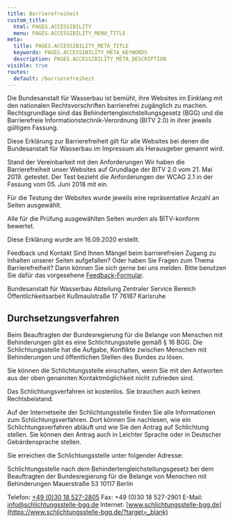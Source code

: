 ```yaml
---
title: Barrierefreiheit
custom_title:
  html: PAGES.ACCESSIBILITY
  menu: PAGES.ACCESSIBILITY_MENU_TITLE
meta:
  title: PAGES.ACCESSIBILITY_META_TITLE
  keywords: PAGES.ACCESSIBILITY_META_KEYWORDS
  description: PAGES.ACCESSIBILITY_META_DESCRIPTION
visible: true
routes:
  default: /barrierefreiheit
---
```


Die Bundesanstalt für Wasserbau ist bemüht, ihre Websites im Einklang mit den nationalen Rechtsvorschriften barrierefrei zugänglich zu machen. Rechtsgrundlage sind das Behindertengleichstellungsgesetz (BGG) und die Barrierefreie Informationstechnik-Verordnung (BITV 2.0) in ihrer jeweils gültigen Fassung.

Diese Erklärung zur Barrierefreiheit gilt für alle Websites bei denen die Bundesanstalt für Wasserbau im Impressum als Herausgeber genannt wird.

Stand der Vereinbarkeit mit den Anforderungen
Wir haben die Barrierefreiheit unser Websites auf Grundlage der BITV 2.0 vom 21. Mai 2019. getestet. Der Test bezieht die Anforderungen der WCAG 2.1 in der Fassung vom 05. Juni 2018 mit ein.

Für die Testung der Websites wurde jeweils eine repräsentative Anzahl an Seiten ausgewählt.

Alle für die Prüfung ausgewählten Seiten wurden als BITV-konform bewertet.

Diese Erklärung wurde am 16.09.2020 erstellt.

Feedback und Kontakt
Sind Ihnen Mängel beim barrierefreien Zugang zu Inhalten unserer Seiten aufgefallen?
Oder haben Sie Fragen zum Thema Barrierefreiheit?
Dann können Sie sich gerne bei uns melden. Bitte benutzen Sie dafür das vorgesehene [Feedback-Formular](/kontakt).

Bundesanstalt für Wasserbau
Abteilung Zentraler Service
Bereich Öffentlichkeitsarbeit
Kußmaulstraße 17
76187 Karlsruhe

## Durchsetzungsverfahren

Beim Beauftragten der Bundesregierung für die Belange von Menschen mit Behinderungen gibt es eine Schlichtungsstelle gemäß § 16 BGG. Die Schlichtungsstelle hat die Aufgabe, Konflikte zwischen Menschen mit Behinderungen und öffentlichen Stellen des Bundes zu lösen.

Sie können die Schlichtungsstelle einschalten, wenn Sie mit den Antworten aus der oben genannten Kontaktmöglichkeit nicht zufrieden sind.

Das Schlichtungsverfahren ist kostenlos. Sie brauchen auch keinen Rechtsbeistand.

Auf der Internetseite der Schlichtungsstelle finden Sie alle Informationen zum Schlichtungsverfahren. Dort können Sie nachlesen, wie ein Schlichtungsverfahren abläuft und wie Sie den Antrag auf Schlichtung stellen. Sie können den Antrag auch in Leichter Sprache oder in Deutscher Gebärdensprache stellen.

Sie erreichen die Schlichtungsstelle unter folgender Adresse:

Schlichtungsstelle nach dem Behindertengleichstellungsgesetz
bei dem Beauftragten der Bundesregierung für die Belange von Menschen mit Behinderungen
Mauerstraße 53
10117 Berlin

Telefon: [+49 (0)30 18 527-2805](tel:+4930185272805)
Fax: +49 (0)30 18 527-2901
E-Mail: [info@schlichtungsstelle-bgg.de](mailto:info@schlichtungsstelle-bgg.de)
Internet: [www.schlichtungsstelle-bgg.de](https://www.schlichtungsstelle-bgg.de/?target=_blank)